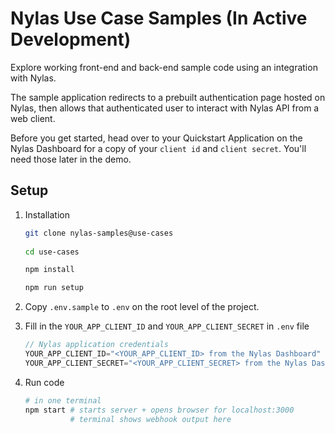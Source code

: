 # Nylas Use Case Samples (In Active Development)

Explore working front-end and back-end sample code using an integration with Nylas.

The sample application redirects to a prebuilt authentication page hosted on Nylas, then allows that authenticated user to interact with Nylas API from a web client.

Before you get started, head over to your Quickstart Application on the Nylas Dashboard for a copy of your `client id` and `client secret`. You'll need those later in the demo.

## Setup

1. Installation

    ```bash
    git clone nylas-samples@use-cases
                                                                                    
    cd use-cases
    
    npm install

    npm run setup
    ```
    
2. Copy `.env.sample` to `.env` on the root level of the project.
   
3. Fill in the `YOUR_APP_CLIENT_ID` and `YOUR_APP_CLIENT_SECRET` in `.env` file
    
    ```js
    // Nylas application credentials
    YOUR_APP_CLIENT_ID="<YOUR_APP_CLIENT_ID> from the Nylas Dashboard"
    YOUR_APP_CLIENT_SECRET="<YOUR_APP_CLIENT_SECRET> from the Nylas Dashboard"
    ```
    
4. Run code
    
    ```bash
    # in one terminal
    npm start # starts server + opens browser for localhost:3000
              # terminal shows webhook output here
    ```
